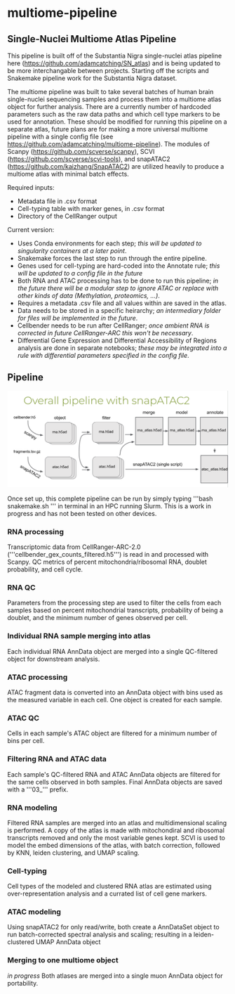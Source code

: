 # multiome-pipeline

## Single-Nuclei Multiome Atlas Pipeline

This pipeline is built off of the Substantia Nigra single-nuclei atlas pipeline here (https://github.com/adamcatching/SN_atlas) and is being updated to be more interchangable between projects. Starting off the scripts and Snakemake pipeline work for the Substantia Nigra dataset.

The multiome pipeline was built to take several batches of human brain single-nuclei sequencing samples and process them into a multiome atlas object for further analysis. There are a currently number of hardcoded parameters such as the raw data paths and which cell type markers to be used for annotation. These should be modified for running this pipeline on a separate atlas, future plans are for making a more universal multiome pipeline with a single config file (see https://github.com/adamcatching/multiome-pipeline). The modules of Scanpy (https://github.com/scverse/scanpy), SCVI (https://github.com/scverse/scvi-tools), and snapATAC2 (https://github.com/kaizhang/SnapATAC2) are utilized heavily to produce a multiome atlas with minimal batch effects.

Required inputs:
- Metadata file in .csv format
- Cell-typing table with marker genes, in .csv format
- Directory of the CellRanger output

Current version:
- Uses Conda environments for each step; _this will be updated to singularity containers at a later point_.
- Snakemake forces the last step to run through the entire pipeline.
- Genes used for cell-typing are hard-coded into the Annotate rule; _this will be updated to a config file in the future_
- Both RNA and ATAC processing has to be done to run this pipeline; _in the future there will be a modular step to ignore ATAC or replace with other kinds of data (Methylation, proteomics, ...)_.
- Requires a metadata .csv file and all values within are saved in the atlas.
- Data needs to be stored in a specific heirarchy; _an intermediary folder for files will be implemented in the future_.
- Cellbender needs to be run after CellRanger; _once ambient RNA is corrected in future CellRanger-ARC this won't be necessary_.
- Differential Gene Expression and Differential Accessibility of Regions analysis are done in separate notebooks; _these may be integrated into a rule with differential parameters specified in the config file_.

## Pipeline

![screenshot](images/multiome_pipeline.png)

Once set up, this complete pipeline can be run by simply typing '''bash snakemake.sh ''' in terminal in an HPC running Slurm. This is a work in progress and has not been tested on other devices. 

### RNA processing

Transcriptomic data from CellRanger-ARC-2.0 ('''cellbender_gex_counts_filtered.h5''') is read in and processed with Scanpy. QC metrics of percent mitochondria/ribosomal RNA, doublet probability, and cell cycle.

### RNA QC

Parameters from the processing step are used to filter the cells from each samples based on percent mitochondrial transcripts, probability of being a doublet, and the minimum number of genes observed per cell.

### Individual RNA sample merging into atlas

Each individual RNA AnnData object are merged into a single QC-filtered object for downstream analysis.

### ATAC processing

ATAC fragment data is converted into an AnnData object with bins used as the measured variable in each cell. One object is created for each sample.

### ATAC QC

Cells in each sample's ATAC object are filtered for a minimum number of bins per cell. 

### Filtering RNA and ATAC data 

Each sample's QC-filtered RNA and ATAC AnnData objects are filtered for the same cells observed in both samples. Final AnnData objects are saved with a '''03_''' prefix.

### RNA modeling

Filtered RNA samples are merged into an atlas and multidimensional scaling is performed. A copy of the atlas is made with mitochondiral and ribosomal transcripts removed and only the most variable genes kept. SCVI is used to model the embed dimensions of the atlas, with batch correction, followed by KNN, leiden clustering, and UMAP scaling.

### Cell-typing

Cell types of the modeled and clustered RNA atlas are estimated using over-representation analysis and a currated list of cell gene markers.

### ATAC modeling

Using snapATAC2 for only read/write, both create a AnnDataSet object to run batch-corrected spectral analysis and scaling; resulting in a leiden-clustered UMAP AnnData object

### Merging to one multiome object
_in progress_
Both atlases are merged into a single muon AnnData object for portability.
